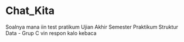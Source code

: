 # Chat_Kita
Soalnya mana iin
test
pratikum
Ujian Akhir Semester Praktikum Struktur Data - Grup C
vin respon kalo kebaca
